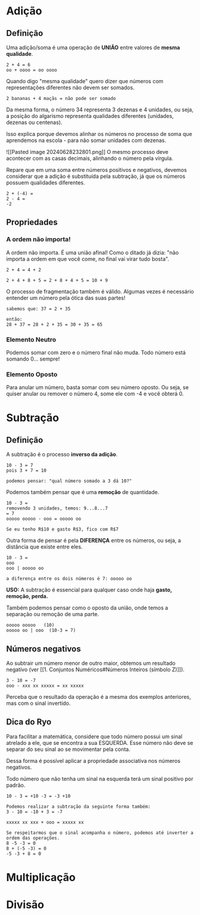 # Adição

## Definição

Uma adição/soma é uma operação de **UNIÃO** entre valores de **mesma qualidade**.

```
2 + 4 = 6
oo + oooo = oo oooo
```
Quando digo "mesma qualidade" quero dizer que números com representações diferentes não devem ser somados. 

```
2 bananas + 4 maçãs = não pode ser somado
```

Da mesma forma, o número 34 representa  3 dezenas e 4 unidades, ou seja, a posição do algarismo representa qualidades diferentes (unidades, dezenas ou centenas). 

Isso explica porque devemos alinhar os números no processo de soma que aprendemos na escola - para não somar unidades com dezenas. 

![[Pasted image 20240628232801.png]]
O mesmo processo deve acontecer com as casas decimais, alinhando o número pela vírgula.

Repare que em uma soma entre números positivos e negativos, devemos considerar que a adição é substituída pela subtração, já que os números possuem qualidades diferentes.

```
2 + (-4) = 
2 - 4 =
-2 
```

## Propriedades

### A ordem não importa!
A ordem não importa. É uma união afinal! Como o ditado já dizia: "não importa a ordem em que você come, no final vai virar tudo bosta".

```
2 + 4 = 4 + 2

2 + 4 + 8 + 5 = 2 + 8 + 4 + 5 = 10 + 9
```

O processo de fragmentação também é válido. Algumas vezes é necessário entender um número pela ótica das suas partes!

```
sabemos que: 37 = 2 + 35

então: 
28 + 37 = 28 + 2 + 35 = 30 + 35 = 65 
```
### Elemento Neutro
Podemos somar com zero e o número final não muda. 
Todo número está somando 0... sempre!

### Elemento Oposto
Para anular um número, basta somar com seu número oposto. 
Ou seja, se quiser anular ou remover o número 4, some ele com -4 e você obterá 0. 


# Subtração

## Definição
A subtração é o processo **inverso da adição**. 
```
10 - 3 = 7 
pois 3 + 7 = 10 

podemos pensar: "qual número somado a 3 dá 10?"
```

Podemos também pensar que é uma **remoção** de quantidade. 
```
10 - 3 = 
removendo 3 unidades, temos: 9...8...7
= 7 
ooooo ooooo - ooo = ooooo oo

Se eu tenho R$10 e gasto R$3, fico com R$7
```

Outra forma de pensar é pela **DIFERENÇA** entre os números, ou seja, a distância que existe entre eles.
```
10 - 3 = 
ooo
ooo | ooooo oo

a diferença entre os dois números é 7: ooooo oo
```

**USO:** A subtração é essencial para qualquer caso onde haja **gasto, remoção, perda.**

Também podemos pensar como o oposto da união, onde temos a separação ou remoção de uma parte.

```
ooooo ooooo   (10)
ooooo oo | ooo  (10-3 = 7)
```
## Números negativos

Ao subtrair um número menor de outro maior, obtemos um resultado negativo (ver [[1. Conjuntos Numéricos#Números Inteiros (símbolo Z)]]).

```
3 - 10 = -7 
ooo - xxx xx xxxxx = xx xxxxx
```

Perceba que o resultado da operação é a mesma dos exemplos anteriores, mas com o sinal invertido. 

## Dica do Ryo

Para facilitar a matemática, considere que todo número possui um sinal atrelado a ele, que se encontra a sua ESQUERDA.  Esse número não deve se separar do seu sinal ao se movimentar pela conta. 

Dessa forma é possível aplicar a propriedade associativa nos números negativos.

Todo número que não tenha um sinal na esquerda terá um sinal positivo por padrão.

```
10 - 3 = +10 -3 = -3 +10

Podemos realizar a subtração da seguinte forma também: 
3 - 10 = -10 + 3 = -7  

xxxxx xx xxx + ooo = xxxxx xx

Se respeitarmos que o sinal acompanha o número, podemos até inverter a ordem das operações. 
8 -5 -3 = 0
8 + (-5 -3) = 0
-5 -3 + 8 = 0
```


# Multiplicação

# Divisão
